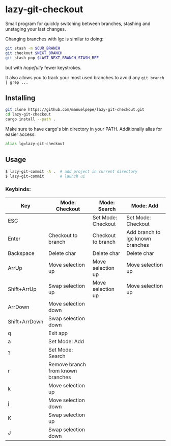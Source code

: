# lazy-git-checkout

Small program for quickly switching between branches, stashing and unstaging your last changes.

Changing branches with lgc is similar to doing:

```bash
git stash -m $CUR_BRANCH
git checkout $NEXT_BRANCH
git stash pop $LAST_NEXT_BRANCH_STASH_REF
```

but with _hopefully_ fewer keystrokes.

It also allows you to track your most used branches to avoid any `git branch | grep ...`


## Installing

```bash
git clone https://github.com/manuelpepe/lazy-git-checkout.git
cd lazy-git-checkout
cargo install --path .
```

Make sure to have cargo's bin directory in your PATH.
Additionally alias for easier access:

```bash
alias lg=lazy-git-checkout
```

## Usage

```bash
$ lazy-git-commit -A .  # add project in current directory
$ lazy-git-commit       # launch ui
```

### Keybinds:

| Key           | Mode: Checkout                    | Mode: Search        | Mode: Add                        |
|---------------|-----------------------------------|---------------------|----------------------------------|
| ESC           |                                   | Set Mode: Checkout  | Set Mode: Checkout               |
| Enter         | Checkout to branch                | Checkout to branch  | Add branch to lgc known branches |
| Backspace     | Delete char                       | Delete char         | Delete char                      |
| ArrUp         | Move selection up                 | Move selection up   | Move selection up                |
| Shift+ArrUp   | Swap selection up                 | Move selection up   | Move selection up                |
| ArrDown       | Move selection down               |                     |                                  |
| Shift+ArrDown | Swap selection down               |                     |                                  |
| q             | Exit app                          |                     |                                  |
| a             | Set Mode: Add                     |                     |                                  |
| ?             | Set Mode: Search                  |                     |                                  |
| r             | Remove branch from known branches |                     |                                  |
| k             | Move selection up                 |                     |                                  |
| j             | Move selection down               |                     |                                  |
| K             | Swap selection up                 |                     |                                  |
| J             | Swap selection down               |                     |                                  |

